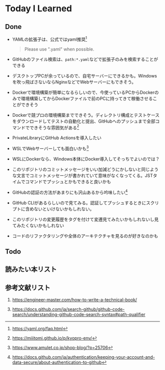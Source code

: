 # Today I Learned

## Done
- YAMLの拡張子は、公式ではyaml推奨[^2]
  > Please use ".yaml" when possible.

- GitHubのファイル検索は、`path:*.yaml`などで拡張子のみを検索することができる
- デスクトップPCが余っているので、自宅サーバーにできるかも。Windowsを吹っ飛ばさないならNginxなどでWebサーバーにもできそう。
- Dockerで環境構築が簡単になるらしいので、今使っているPCからDockerのみで環境構築してからDockerファイルで前のPCに持ってきて稼働させることができそう
- Dockerで競プロの環境構築までできそう。ディレクトリ構成とテストケースをダウンロードしてテストの自動化と提出、GitHubへのプッシュまで全部コマンドでできそうな雰囲気がある[^4]
- PrivateLibraryにGitHub Actionsを導入したい
- WSLでWebサーバーしても面白いかも[^5]
- WSLにDockerなら、Windows本体にDocker導入してそっちでよいのでは？
- このリポジトリのコミットメッセージをいい加減どうにかしないと同じような文言でコミットメッセージが書かれていて意味がなくなってくる。JSTタイムでコマンドでプッシュとかもできると良いかも
- GitHubの認証の方法があまりにも沢山あるから吟味したい[^6]
- GitHub CLIがあるらしいので見てみる。認証してプッシュするときにスクリプトに含めないといけないかもしれない。
- このリポジトリの変更履歴をタグを付けて変遷見てみたいかもしれないし見てみたくないかもしれない
- コードのリファクタリングや全体のアーキテクチャを見るのが好きなのかも

## Todo

## 読みたい本リスト

## 参考文献リスト
1. https://engineer-master.com/how-to-write-a-technical-book/
[^2]: https://yaml.org/faq.html
3. https://docs.github.com/ja/search-github/github-code-search/understanding-github-code-search-syntax#path-qualifier
[^4]: https://miiitomi.github.io/p/kyopro-env/
[^5]: https://www.amulet.co.jp/shop-blog/?p=25706
[^6]: https://docs.github.com/ja/authentication/keeping-your-account-and-data-secure/about-authentication-to-github